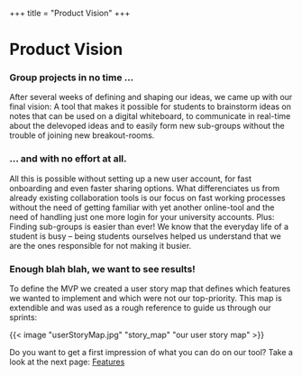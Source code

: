+++
title = "Product Vision"
+++

# Product Vision

### Group projects in no time ...

After several weeks of defining and shaping our ideas, we came up with our final vision: A tool that makes it possible for students to brainstorm ideas on notes that can be used on a digital whiteboard, to communicate in real-time about the delevoped ideas and to easily form new sub-groups without the trouble of joining new breakout-rooms. 

### ... and with no effort at all.

All this is possible without setting up a new user account, for fast onboarding and even faster sharing options. What differenciates us from already existing collaboration tools is our focus on fast working processes without the need of getting familiar with yet another online-tool and the need of handling just one more login for your university accounts. Plus: Finding sub-groups is easier than ever! 
We know that the everyday life of a student is busy – being students ourselves helped us understand that we are the ones responsible for not making it busier. 


### Enough blah blah, we want to see results!

To define the MVP we created a user story map that defines which features we wanted to implement and which were not our top-priority. This map is extendible and was used as a rough reference to guide us through our sprints:

{{< image "userStoryMap.jpg" "story_map" "our user story map" >}} 

Do you want to get a first impression of what you can do on our tool? Take a look at the next page:
[Features](features)